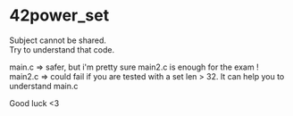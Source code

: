 # 42power_set

Subject cannot be shared.  
Try to understand that code.  

main.c => safer, but i'm pretty sure main2.c is enough for the exam !  
main2.c => could fail if you are tested with a set len > 32. It can help you to understand main.c  

Good luck <3  